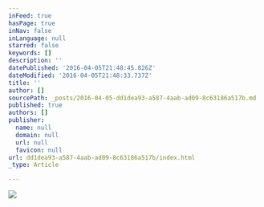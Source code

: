 ```yaml
---
inFeed: true
hasPage: true
inNav: false
inLanguage: null
starred: false
keywords: []
description: ''
datePublished: '2016-04-05T21:48:45.826Z'
dateModified: '2016-04-05T21:48:33.737Z'
title: ''
author: []
sourcePath: _posts/2016-04-05-dd1dea93-a587-4aab-ad09-8c63186a517b.md
published: true
authors: []
publisher:
  name: null
  domain: null
  url: null
  favicon: null
url: dd1dea93-a587-4aab-ad09-8c63186a517b/index.html
_type: Article

---
```

![](https://the-grid-user-content.s3-us-west-2.amazonaws.com/49cf395b-8d8f-4576-bb8f-12523b5d178f.jpg)